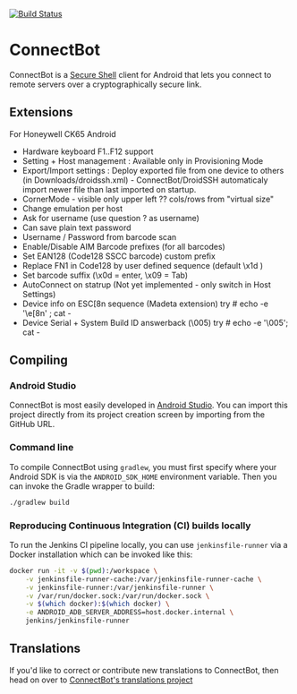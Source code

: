 [![Build Status](https://travis-ci.com/connectbot/connectbot.svg?branch=master)](
https://travis-ci.com/connectbot/connectbot)

# ConnectBot

ConnectBot is a [Secure Shell](https://en.wikipedia.org/wiki/Secure_Shell)
client for Android that lets you connect to remote servers over a
cryptographically secure link.

## Extensions

For Honeywell CK65 Android 
 - Hardware keyboard F1..F12 support
 - Setting + Host management : Available only in Provisioning Mode
 - Export/Import settings : Deploy exported file from one device to others
   (in Downloads/droidssh.xml) - ConnectBot/DroidSSH automaticaly import newer file than last imported on startup.
 - CornerMode - visible only upper left ?? cols/rows from "virtual size"
 - Change emulation per host
 - Ask for username (use question ? as username)
 - Can save plain text password
 - Username / Password from barcode scan
 - Enable/Disable AIM Barcode prefixes (for all barcodes)
 - Set EAN128 (Code128 SSCC barcode) custom prefix
 - Replace FN1 in Code128 by user defined sequence (default \x1d )
 - Set barcode suffix (\x0d = enter, \x09 = Tab)
 - AutoConnect on statrup (Not yet implemented - only switch in Host Settings)
 - Device info on ESC[8n sequence (Madeta extension) try # echo -e '\e[8n' ; cat -
 - Device Serial + System Build ID answerback (\005) try # echo -e '\005'; cat -

## Compiling

### Android Studio

ConnectBot is most easily developed in [Android Studio](
https://developer.android.com/studio/). You can import this project
directly from its project creation screen by importing from the GitHub URL.

### Command line

To compile ConnectBot using `gradlew`, you must first specify where your
Android SDK is via the `ANDROID_SDK_HOME` environment variable. Then
you can invoke the Gradle wrapper to build:

```sh
./gradlew build
```

### Reproducing Continuous Integration (CI) builds locally

To run the Jenkins CI pipeline locally, you can use
`jenkinsfile-runner` via a Docker installation which can be invoked like
this:

```sh
docker run -it -v $(pwd):/workspace \
    -v jenkinsfile-runner-cache:/var/jenkinsfile-runner-cache \
    -v jenkinsfile-runner:/var/jenkinsfile-runner \
    -v /var/run/docker.sock:/var/run/docker.sock \
    -v $(which docker):$(which docker) \
    -e ANDROID_ADB_SERVER_ADDRESS=host.docker.internal \
    jenkins/jenkinsfile-runner
```


## Translations

If you'd like to correct or contribute new translations to ConnectBot,
then head on over to [ConnectBot's translations project](
https://translations.launchpad.net/connectbot/trunk/+pots/fortune)
